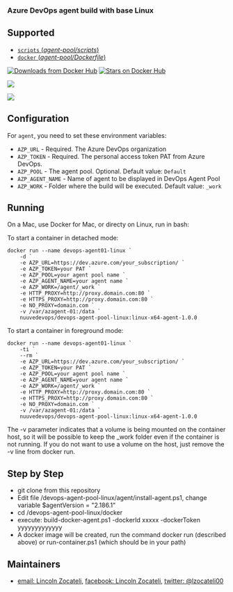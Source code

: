 ### Azure DevOps agent build with base Linux

## Supported

- [`scripts` (*agent-pool/scripts*)](https://github.com/lzocateli00/devops-agent-pool-linux/tree/main/agent)
- [`docker` (*agent-pool/Dockerfile*)](https://github.com/lzocateli00/devops-agent-pool-linux/tree/main/linux)

[![Downloads from Docker Hub](https://img.shields.io/docker/pulls/nuuvedevops/devops-agent-pool-linux.svg)](https://registry.hub.docker.com/u/nuuvedevops/devops-agent-pool-linux)
[![Stars on Docker Hub](https://img.shields.io/docker/stars/nuuvedevops/devops-agent-pool-linux.svg)](https://registry.hub.docker.com/u/nuuvedevops/devops-agent-pool-linux) 

[![](https://images.microbadger.com/badges/image/nuuvedevops/devops-agent-pool-linux.svg)](https://microbadger.com/images/nuuvedevops/devops-agent-pool-linux "Get your own image badge on microbadger.com")

[![](https://images.microbadger.com/badges/version/nuuvedevops/devops-agent-pool-linux.svg)](https://microbadger.com/images/nuuvedevops/devops-agent-pool-linux "Get your own version badge on microbadger.com")

## Configuration

For `agent`, you need to set these environment variables:

* `AZP_URL` - Required. The Azure DevOps organization
* `AZP_TOKEN` - Required. The personal access token PAT from Azure DevOps. 
* `AZP_POOL` - The agent pool. Optional. Default value: `Default`
* `AZP_AGENT_NAME` - Name of agent to be displayed in DevOps Agent Pool
* `AZP_WORK` - Folder where the build will be executed.  Default value: `_work`

## Running

On a Mac, use Docker for Mac, or directy on Linux, run in bash:

To start a container in detached mode:

````pwsh
docker run --name devops-agent01-linux `
    -d `
    -e AZP_URL=https://dev.azure.com/your_subscription/ `
    -e AZP_TOKEN=your PAT `
    -e AZP_POOL=your agent pool name `
    -e AZP_AGENT_NAME=your agent name `
    -e AZP_WORK=/agent/_work `
    -e HTTP_PROXY=http://proxy.domain.com:80 `
    -e HTTPS_PROXY=http://proxy.domain.com:80 `
    -e NO_PROXY=domain.com `
    -v /var/azagent-01:/data `
    nuuvedevops/devops-agent-pool-linux:linux-x64-agent-1.0.0 
````

To start a container in foreground mode:

````pwsh
docker run --name devops-agent01-linux `
    -ti `
    --rm `
    -e AZP_URL=https://dev.azure.com/your_subscription/ `
    -e AZP_TOKEN=your PAT `
    -e AZP_POOL=your agent pool name `
    -e AZP_AGENT_NAME=your agent name `
    -e AZP_WORK=/agent/_work `
    -e HTTP_PROXY=http://proxy.domain.com:80 `
    -e HTTPS_PROXY=http://proxy.domain.com:80 `
    -e NO_PROXY=domain.com `
    -v /var/azagent-01:/data `
    nuuvedevops/devops-agent-pool-linux:linux-x64-agent-1.0.0  
````

The -v parameter indicates that a volume is being mounted on the container host, 
so it will be possible to keep the _work folder even if the container is not running.
If you do not want to use a volume on the host, just remove the -v line from docker run.

## Step by Step
- git clone from this repository
- Edit file /devops-agent-pool-linux/agent/install-agent.ps1, change variable $agentVersion = "2.186.1"
- cd /devops-agent-pool-linux/docker
- execute: build-docker-agent.ps1 -dockerId xxxxx -dockerToken yyyyyyyyyyyyy
- A docker image will be created, run the command docker run (described above) or run-container.ps1 (which should be in your path)

## Maintainers

* [email: Lincoln Zocateli](mailto:lzocateli00@outlook.com), [facebook: Lincoln Zocateli](https://www.facebook.com/lzocateli00), [twitter: @lzocateli00](https://twitter.com/lzocateli00)


